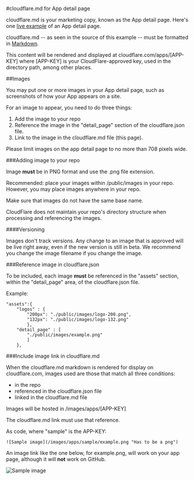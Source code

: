 #cloudflare.md for App detail page

cloudflare.md is your marketing copy, known as the App detail page. Here's one [live example](https://www.cloudflare.com/apps/trumpet) of an App detail page.

cloudflare.md -- as seen in the source of this example -- must be
formatted in [Markdown](http://daringfireball.net/projects/markdown/syntax).

This content will be rendered and displayed at
cloudflare.com/apps/[APP-KEY]
where [APP-KEY] is your CloudFlare-approved key, used in the
directory path, among other places.

##Images

You may put one or more images in your App detail page,
such as screenshots of how your App appears on a site.

For an image to appear, you need to do three things:

 1. Add the image to your repo 
 2. Reference the image in the "detail_page" section of the cloudflare.json file.
 3. Link to the image in the cloudflare.md file (this page).

Please limit images on the app detail page to no more than 708 pixels wide.

###Adding image to your repo

Image __must__ be in PNG format and use the .png file extension.

Recommended: place your images within /public/images in your repo. However, you may place images anywhere in your repo.

Make sure that images do not have the same base name.

CloudFlare does not maintain your repo's directory structure
when processing and referencing the images.

####Versioning

Images don't track versions. Any change to an image that is
approved will be live right away, even if the new version is
still in beta. We recommend you change the image filename if you
change the image.

###Reference image in cloudflare.json

To be included, each image __must__ be referenced in the "assets"
section, within the "detail_page" area, of the cloudflare.json file.

Example:
    
    "assets":{
        "logos" : {
        	"200px": "./public/images/logo-200.png",
        	"132px": "./public/images/logo-132.png"
            },
        "detail_page" : [
        	"./public/images/example.png"
            ]
        },

###Include image link in cloudflare.md

When the cloudflare.md markdown is rendered for display on
cloudflare.com, images used are those that match all three
conditions:
 * in the repo
 * referenced in the cloudflare.json file
 * linked in the cloudflare.md file

Images will be hosted in /images/apps/[APP-KEY]

The cloudflare.md link must use that reference.

As code, where "sample" is the APP-KEY:

    ![Sample image](/images/apps/sample/example.png "Has to be a png")

An image link like the one below, for example.png, will work on your app page, although it will __not__ work on GitHub.

![Sample image](/images/apps/sample/example.png "Has to be a png")
